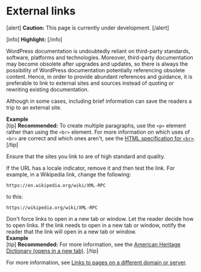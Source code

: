 # External links

[alert] **Caution:** This page is currently under development. [/alert]  

[info] **Highlight:**  [/info]  

WordPress documentation is undoubtedly reliant on third-party standards, software, platforms and technologies. Moreover, third-party documentation may become obsolete after upgrades and updates, so there is always the possibility of WordPress documentation potentially referencing obsolete content. Hence, in order to provide abundant references and guidance, it is preferable to link to external sites and sources instead of quoting or rewriting existing documentation.

Although in some cases, including brief information can save the readers a trip to an external site.

**Example**  
[tip] **Recommended:** To create multiple paragraphs, use the `<p>` element rather than using the `<br>` element. For more information on which uses of `<br>` are correct and which ones aren't, see the [HTML specification for `<br>`](https://html.spec.whatwg.org/multipage/semantics.html#the-br-element). [/tip]

Ensure that the sites you link to are of high standard and quality.

If the URL has a locale indicator, remove it and then test the link. For example, in a Wikipedia link, change the following:  
```
https://en.wikipedia.org/wiki/XML-RPC
```
to this:
```
https://wikipedia.org/wiki/XML-RPC
```

Don't force links to open in a new tab or window. Let the reader decide how to open links. If the link needs to open in a new tab or window, notify the reader that the link will open in a new tab or window.  
**Example**  
[tip] **Recommended:** For more information, see the [American Heritage Dictionary (opens in a new tab)](https://ahdictionary.com/). [/tip]

For more information, see [Links to pages on a different domain or server]().
